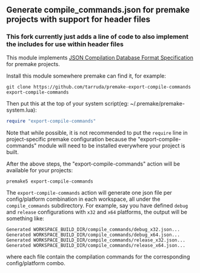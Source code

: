 ## Generate compile_commands.json for premake projects with support for header files

### This fork currently just adds a line of code to also implement the includes for use within header files

This module implements [JSON Compilation Database Format
Specification](http://clang.llvm.org/docs/JSONCompilationDatabase.html) for
premake projects.

Install this module somewhere premake can find it, for example:

```
git clone https://github.com/tarruda/premake-export-compile-commands export-compile-commands
```

Then put this at the top of your system script(eg: ~/.premake/premake-system.lua):

```lua
require "export-compile-commands"
```

Note that while possible, it is not recommended to put the `require` line in
project-specific premake configuration because the "export-compile-commands"
module will need to be installed everywhere your project is built.

After the above steps, the "export-compile-commands" action will be available
for your projects:

```
premake5 export-compile-commands
```

The `export-compile-commands` action will generate one json file per
config/platform combination in each workspace, all under the `compile_commands`
subdirectory. For example, say you have defined `debug` and `release`
configurations with `x32` and `x64` platforms, the output will be something
like:

```
Generated WORKSPACE_BUILD_DIR/compile_commands/debug_x32.json...
Generated WORKSPACE_BUILD_DIR/compile_commands/debug_x64.json...
Generated WORKSPACE_BUILD_DIR/compile_commands/release_x32.json...
Generated WORKSPACE_BUILD_DIR/compile_commands/release_x64.json...
```

where each file contain the compilation commands for the corresponding
config/platform combo.
